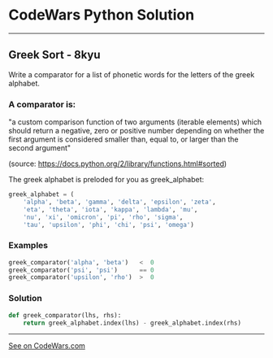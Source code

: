 # CodeWars Python Solution

---

## Greek Sort - 8kyu

Write a comparator for a list of phonetic words for the letters of the greek alphabet.

### A comparator is:

"a custom comparison function of two arguments (iterable elements) which should 
return a negative, zero or positive number depending on whether the first argument 
is considered smaller than, equal to, or larger than the second argument"

(source: https://docs.python.org/2/library/functions.html#sorted)

The greek alphabet is preloded for you as greek_alphabet:

```python
greek_alphabet = (
    'alpha', 'beta', 'gamma', 'delta', 'epsilon', 'zeta', 
    'eta', 'theta', 'iota', 'kappa', 'lambda', 'mu', 
    'nu', 'xi', 'omicron', 'pi', 'rho', 'sigma',
    'tau', 'upsilon', 'phi', 'chi', 'psi', 'omega')
```

### Examples
```python
greek_comparator('alpha', 'beta')   <  0
greek_comparator('psi', 'psi')      == 0
greek_comparator('upsilon', 'rho')  >  0
```

### Solution

```python
def greek_comparator(lhs, rhs):
    return greek_alphabet.index(lhs) - greek_alphabet.index(rhs)
```

---

[See on CodeWars.com](https://www.codewars.com/kata/56bc1acf66a2abc891000561)


